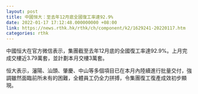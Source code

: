 ```yaml
---
layout: post
title: 中國恒大：至去年12月底全國復工率達92.9%
date: 2022-01-17 17:12:48.000000000 +08:00
link: https://news.rthk.hk/rthk/ch/component/k2/1629241-20220117.htm
categories: rthk
---
```


中國恒大在官方微信表示，集團截至去年12月底的全國復工率達92.9%。上月完成交樓近3.79萬套，並計劃本月交樓3萬套。

恒大表示，瀋陽、汕頭、肇慶、中山等多個項目已在本月內陸續進行批量交付，強調雖然面臨前所未有的困難，全體員工仍全力拼搏，令集團復工復產成效初步顯現。
